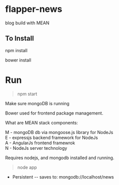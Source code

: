 # flapper-news
blog build with MEAN

## To Install
npm install

bower install


# Run
> npm start

Make sure mongoDB is running

Bower used for frontend package management.

What are MEAN stack components:

M - mongoDB db via mongoose.js library for NodeJs <br>
E - expressjs backend framework for NodeJs <br>
A - AngularJs frontend framewrok <br>
N - NodeJs server technology <br>

Requires nodejs, and mongodb installed and running.


> node app

* Persistent
-- saves to: mongodb://localhost/news

